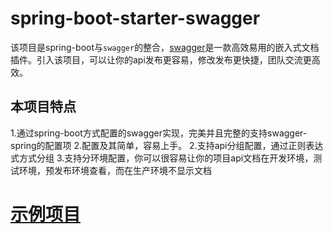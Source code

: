 # spring-boot-starter-swagger
该项目是spring-boot与`swagger`的整合，[swagger](https://swagger.io/)是一款高效易用的嵌入式文档插件。引入该项目，可以让你的api发布更容易，修改发布更快捷，团队交流更高效。

## 本项目特点
1.通过spring-boot方式配置的swagger实现，完美并且完整的支持swagger-spring的配置项
2.配置及其简单，容易上手。
2.支持api分组配置，通过正则表达式方式分组
3.支持分环境配置，你可以很容易让你的项目api文档在开发环境，测试环境，预发布环境查看，而在生产环境不显示文档

# [示例项目](https://gitee.com/reger/spring-boot-starter-swagger-example)

